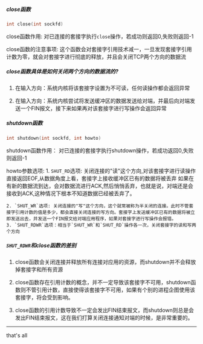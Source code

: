 ##### close函数
```c
int close(int sockfd)
```

close函数作用:
	对已连接的套接字执行`close`操作，若成功则返回0,失败则返回-1


close函数的注意事项:
	这个函数会对套接字引用技术减一，一旦发现套接字引用计数为零，就会对套接字进行彻底的释放，并且会关闭TCP两个方向的数据流


##### close函数具体是如何关闭两个方向的数据流的?
1. 在输入方向：系统内核将该套接字设置为不可读，任何读操作都会返回异常

2. 在输入方向：系统内核尝试将发送缓冲区的数据发送给对端，并最后向对端发送一个FIN报文，接下来如果再对该套接字进行写操作会返回异常


##### shutdown函数
```c
int shutdown(int sockfd, int howto)
```

shutdown函数作用：
	对已连接的套接字执行shutdown操作，若成功返回0,失败则返回-1


howto参数选项:
	1. `SHUT_RD`选项: 关闭连接的"读"这个方向,对该套接字进行读操作直接返回EOF,从数据角度上看，套接字上接收缓冲区已有的数据将被丢弃
	如果在有新的数据流到达，会对数据流进行ACK,然后悄悄丢弃，也就是说，对端还是会接收到ACK,这种情况下根本不知道数据已经被丢弃了。

	2. `SHUT_WR`选项: 关闭连接的"写"这个方向，这个就常被称为半关闭的连接。此时不管套接字引用计数的值是多少，都会直接关闭连接的写方向。套接字上发送缓冲区已有的数据将被立即发送出去，并发送一个FIN报文给对端应用程序，如果对套接字进行写操作会报错。
	3. `SHUT_RDWR`选项：相当于`SHUT_WR`和`SHUT_RD`操作各一次，关闭套接字的读和写两个方向


##### `SHUT_RDWR`和close函数的差别
1. close函数会关闭连接并释放所有连接对应用的资源，而shutdown并不会释放掉套接字和所有资源

2. close函数存在引用计数的概念，并不一定导致该套接字不可用，shutdown函数则不管引用计数，直接使得该套接字不可用，如果有个别的进程企图使用该套接字，将会受到影响。

3. close函数的引用计数导致不一定会发出FIN结束报文，而shutdown则总是会发出FIN结束报文，这在我们打算关闭连接通知对端的时候，是非常重要的。


---
that's all
